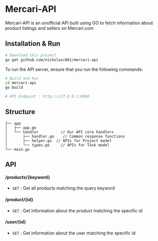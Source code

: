 # Mercari-API
Mercari-API is an unofficial API built using GO to fetch information about product listings and sellers on Mercari.com

## Installation & Run
```bash
# Download this project
go get github.com/nicholasc861/mercari-api
```
To run the API server, ensure that you run the following commands:

```bash
# Build and Run
cd mercari-api
go build

# API Endpoint : http://127.0.0.1:8080
```

## Structure
```
├── app
│   ├── app.go
│   └── handler          // Our API core handlers
│       ├── handler.go    // Common response functions
│       ├── helper.go  // APIs for Project model
│       └── types.go     // APIs for Task model
└── main.go
```

## API
#### /products/{keyword}
* `GET` : Get all products matching the query keyword

#### /product/{id}
* `GET` : Get information about the product matching the specific id

#### /user/{id}
* `GET` : Get information about the user matching the specific id
